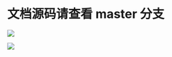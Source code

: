 # 文档源码请查看 master 分支

[![](https://github.com/khs1994-website/istio-docs.zh-cn/workflows/Sync/badge.svg)](https://github.com/khs1994-website/istio-docs.zh-cn/tree/master)

[![](https://github.com/khs1994-website/istio-docs.zh-cn/workflows/GitBook/badge.svg)](https://github.com/khs1994-website/istio-docs.zh-cn/tree/master)

